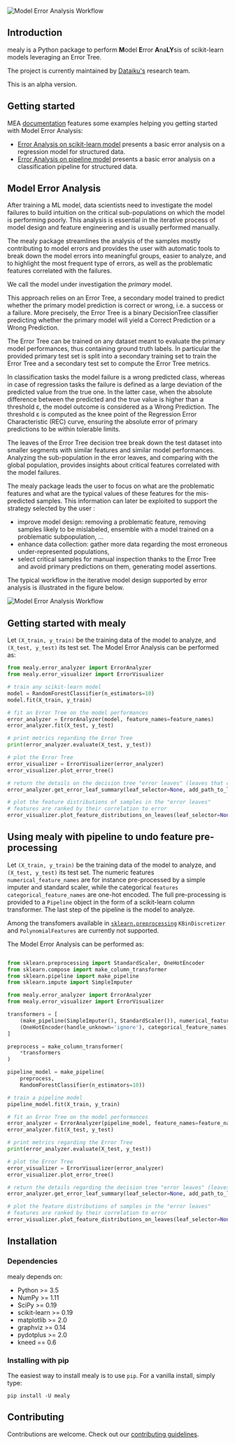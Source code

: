 ![Model Error Analysis Workflow](https://raw.githubusercontent.com/dataiku/mealy/main/doc/_static/Logo_mealy_final.png)

## Introduction

mealy is a Python package to perform **M**odel **E**rror **A**na**LY**sis of scikit-learn models leveraging an Error Tree.

The project is currently maintained by [Dataiku's](https://www.dataiku.com/) research team.

This is an alpha version.

## Getting started

MEA [documentation](https://dataiku.github.io/mealy/) features some examples helping you getting started with Model Error Analysis:

- [Error Analysis on scikit-learn model](https://dataiku.github.io/mealy/auto_examples/plot_mealy.html) presents a basic error analysis on a regression model for structured data.
- [Error Analysis on pipeline model](https://dataiku.github.io/mealy/auto_examples/plot_mealy_pipeline.html) presents a basic error analysis on a classification pipeline for structured data.

## Model Error Analysis

After training a ML model, data scientists need to investigate the model failures to build intuition on the critical sub-populations
on which the model is performing poorly. This analysis is essential in the iterative process of model design and feature engineering
and is usually performed manually.

The mealy package streamlines the analysis of the samples mostly contributing to model errors and provides the user with
automatic tools to break down the model errors into meaningful groups, easier to analyze, and to highlight the most frequent
type of errors, as well as the problematic features correlated with the failures.

We call the model under investigation the _primary_ model.

This approach relies on an Error Tree, a secondary model trained to predict whether the primary
model prediction is correct or wrong, i.e. a success or a failure. More precisely, the Error Tree is a binary DecisionTree classifier
predicting whether the primary model will yield a Correct Prediction or a Wrong Prediction.

The Error Tree can be trained on any dataset meant to evaluate the primary model performances, thus containing ground truth labels.
In particular the provided primary test set is split into a secondary training set to train the Error Tree and a secondary test set
to compute the Error Tree metrics.

In classification tasks the model failure is a wrong predicted class, whereas in case of regression tasks the failure is
defined as a large deviation of the predicted value from the true one. In the latter case, when the absolute difference
between the predicted and the true value is higher than a threshold ε, the model outcome is considered as a Wrong Prediction.
The threshold ε is computed as the knee point of the Regression Error Characteristic (REC) curve, ensuring the absolute error
of primary predictions to be within tolerable limits.

The leaves of the Error Tree decision tree break down the test dataset into smaller segments with similar features and similar
model performances. Analyzing the sub-population in the error leaves, and comparing with the global population, provides
insights about critical features correlated with the model failures.

The mealy package leads the user to focus on what are the problematic features and what are the typical values of these features
for the mis-predicted samples. This information can later be exploited to support the strategy selected by the user :

- improve model design: removing a problematic feature, removing samples likely to be mislabeled, ensemble with a model trained
  on a problematic subpopulation, ...
- enhance data collection: gather more data regarding the most erroneous under-represented populations,
- select critical samples for manual inspection thanks to the Error Tree and avoid primary predictions on them, generating model assertions.

The typical workflow in the iterative model design supported by error analysis is illustrated in the figure below.

![Model Error Analysis Workflow](https://raw.githubusercontent.com/dataiku/mealy/main/doc/_static/mealy_flow.png?token=ACQTHLPSN7JU6AXC6OJRL4S7W2PXA)

## Getting started with mealy

Let `(X_train, y_train)` be the training data of the model to analyze, and `(X_test, y_test)` its test set.
The Model Error Analysis can be performed as:

```python
from mealy.error_analyzer import ErrorAnalyzer
from mealy.error_visualizer import ErrorVisualizer

# train any scikit-learn model
model = RandomForestClassifier(n_estimators=10)
model.fit(X_train, y_train)

# fit an Error Tree on the model performances
error_analyzer = ErrorAnalyzer(model, feature_names=feature_names)
error_analyzer.fit(X_test, y_test)

# print metrics regarding the Error Tree
print(error_analyzer.evaluate(X_test, y_test))

# plot the Error Tree
error_visualizer = ErrorVisualizer(error_analyzer)
error_visualizer.plot_error_tree()

# return the details on the decision tree "error leaves" (leaves that contain a majority of errors)
error_analyzer.get_error_leaf_summary(leaf_selector=None, add_path_to_leaves=True);

# plot the feature distributions of samples in the "error leaves"
# features are ranked by their correlation to error
error_visualizer.plot_feature_distributions_on_leaves(leaf_selector=None, top_k_features=3)

```

## Using mealy with pipeline to undo feature pre-processing

Let `(X_train, y_train)` be the training data of the model to analyze, and `(X_test, y_test)` its test set.
The numeric features `numerical_feature_names` are for instance pre-processed by a simple imputer and standard scaler,
while the categorical `features categorical_feature_names` are one-hot encoded.
The full pre-processing is provided to a `Pipeline` object in the form of a scikit-learn column transformer.
The last step of the pipeline is the model to analyze.

Among the transfomers available in [`sklearn.preprocessing`](https://scikit-learn.org/stable/modules/classes.html#module-sklearn.preprocessing)
`KBinDiscretizer` and `PolynomialFeatures` are currently not supported.

The Model Error Analysis can be performed as:

```python

from sklearn.preprocessing import StandardScaler, OneHotEncoder
from sklearn.compose import make_column_transformer
from sklearn.pipeline import make_pipeline
from sklearn.impute import SimpleImputer

from mealy.error_analyzer import ErrorAnalyzer
from mealy.error_visualizer import ErrorVisualizer

transformers = [
    (make_pipeline(SimpleImputer(), StandardScaler()), numerical_feature_names),
    (OneHotEncoder(handle_unknown='ignore'), categorical_feature_names)
]

preprocess = make_column_transformer(
    *transformers
)

pipeline_model = make_pipeline(
    preprocess,
    RandomForestClassifier(n_estimators=10))

# train a pipeline model
pipeline_model.fit(X_train, y_train)

# fit an Error Tree on the model performances
error_analyzer = ErrorAnalyzer(pipeline_model, feature_names=feature_names)
error_analyzer.fit(X_test, y_test)

# print metrics regarding the Error Tree
print(error_analyzer.evaluate(X_test, y_test))

# plot the Error Tree
error_visualizer = ErrorVisualizer(error_analyzer)
error_visualizer.plot_error_tree()

# return the details regarding the decision tree "error leaves" (leaves that contain a majority of errors)
error_analyzer.get_error_leaf_summary(leaf_selector=None, add_path_to_leaves=True);

# plot the feature distributions of samples in the "error leaves"
# features are ranked by their correlation to error
error_visualizer.plot_feature_distributions_on_leaves(leaf_selector=None, top_k_features=3)

```

## Installation

### Dependencies

mealy depends on:

- Python >= 3.5
- NumPy >= 1.11
- SciPy >= 0.19
- scikit-learn >= 0.19
- matplotlib >= 2.0
- graphviz >= 0.14
- pydotplus >= 2.0
- kneed == 0.6

### Installing with pip

The easiest way to install mealy is to use `pip`. For a vanilla install, simply type:

    pip install -U mealy

## Contributing

Contributions are welcome. Check out our [contributing guidelines](CONTRIBUTING.md).
